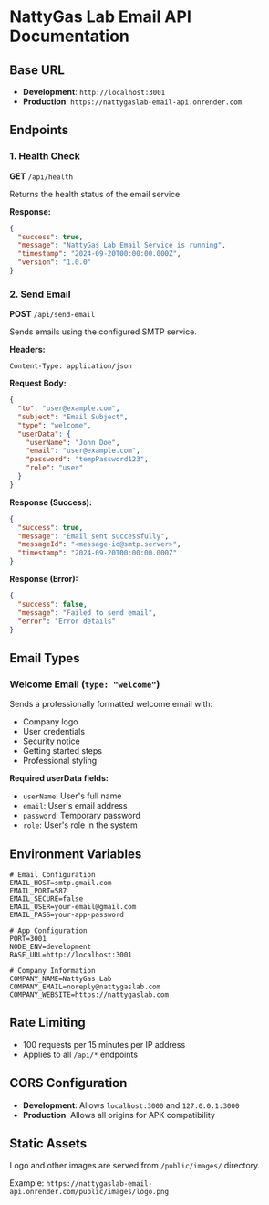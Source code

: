 # NattyGas Lab Email API Documentation

## Base URL
- **Development**: `http://localhost:3001`
- **Production**: `https://nattygaslab-email-api.onrender.com`

## Endpoints

### 1. Health Check
**GET** `/api/health`

Returns the health status of the email service.

**Response:**
```json
{
  "success": true,
  "message": "NattyGas Lab Email Service is running",
  "timestamp": "2024-09-20T00:00:00.000Z",
  "version": "1.0.0"
}
```

### 2. Send Email
**POST** `/api/send-email`

Sends emails using the configured SMTP service.

**Headers:**
```
Content-Type: application/json
```

**Request Body:**
```json
{
  "to": "user@example.com",
  "subject": "Email Subject",
  "type": "welcome",
  "userData": {
    "userName": "John Doe",
    "email": "user@example.com",
    "password": "tempPassword123",
    "role": "user"
  }
}
```

**Response (Success):**
```json
{
  "success": true,
  "message": "Email sent successfully",
  "messageId": "<message-id@smtp.server>",
  "timestamp": "2024-09-20T00:00:00.000Z"
}
```

**Response (Error):**
```json
{
  "success": false,
  "message": "Failed to send email",
  "error": "Error details"
}
```

## Email Types

### Welcome Email (`type: "welcome"`)
Sends a professionally formatted welcome email with:
- Company logo
- User credentials
- Security notice
- Getting started steps
- Professional styling

**Required userData fields:**
- `userName`: User's full name
- `email`: User's email address
- `password`: Temporary password
- `role`: User's role in the system

## Environment Variables

```env
# Email Configuration
EMAIL_HOST=smtp.gmail.com
EMAIL_PORT=587
EMAIL_SECURE=false
EMAIL_USER=your-email@gmail.com
EMAIL_PASS=your-app-password

# App Configuration
PORT=3001
NODE_ENV=development
BASE_URL=http://localhost:3001

# Company Information
COMPANY_NAME=NattyGas Lab
COMPANY_EMAIL=noreply@nattygaslab.com
COMPANY_WEBSITE=https://nattygaslab.com
```

## Rate Limiting
- 100 requests per 15 minutes per IP address
- Applies to all `/api/*` endpoints

## CORS Configuration
- **Development**: Allows `localhost:3000` and `127.0.0.1:3000`
- **Production**: Allows all origins for APK compatibility

## Static Assets
Logo and other images are served from `/public/images/` directory.

Example: `https://nattygaslab-email-api.onrender.com/public/images/logo.png`
